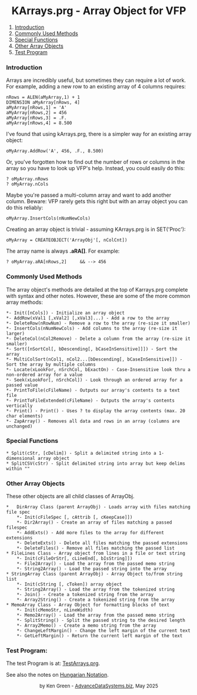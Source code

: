 # <center>KArrays.prg - Array Object for VFP</center>

1. [Introduction](#introduction)
2. [Commonly Used Methods](#commonly-used-methods)
3. [Special Functions](#special-functions)
4. [Other Array Objects](#other-array-objects)
5. [Test Program](#test-program)

### Introduction

Arrays are incredibly useful, but sometimes they can require a lot of work. For example, adding a new row to an existing array of 4 columns requires:
```foxpro
nRows = ALEN(aMyArray,1) + 1
DIMENSION aMyArray[nRows, 4]
aMyArray[nRows,1] = 'A'
aMyArray[nRows,2] = 456
aMyArray[nRows,3] = .F.
aMyArray[nRows,4] = 8.500
```

I've found that using kArrays.prg, there is a simpler way for an existing array object:
```foxpro
oMyArray.AddRow('A', 456, .F., 8.500)
```

Or, you've forgotten how to find out the number of rows or columns in the array so you have to look up VFP's help. Instead, you could easily do this:
```foxpro
? oMyArray.nRows
? oMyArray.nCols
```

Maybe you're passed a multi-column array and want to add another column. Beware: VFP rarely gets this right but with an array object you can do this reliably:
```foxpro
oMyArray.InsertCols(nNumNewCols)
```

Creating an array object is trivial - assuming KArrays.prg is in SET('Proc'):
```foxpro
oMyArray = CREATEOBJECT('ArrayObj'[, nColCnt])
```

The array name is always **.aRA[]**. For example:
```foxpro
? oMyArray.aRA[nRows,2]     && --> 456
```

### Commonly Used Methods
The array object's methods are detailed at the top of Karrays.prg complete with syntax and other notes. However, these are some of the more common array methods:
```foxpro
*- Init([nCols]) - Initialize an array object
*- AddRow(xVal1 [,xVal2] [,xVal3]...) - Add a row to the array
*- DeleteRow(nRowNum) - Remove a row to the array (re-size it smaller)
*- InsertCols(nNumNewCols) - Add columns to the array (re-size it larger)
*- DeleteCol(nCol2Remove) - Delete a column from the array (re-size it smaller)
*- Sort([nSortCol[, bDescending[, bCaseInSensitive]]]) - Sort the array
*- MultiColSort(nCol1, nCol2...[bDescending[, bCaseInSensitive]]) - Sort the array by multiple columns
*- Locate(xLookFor, nSrchCol, bExactOn) - Case-Insensitive look thru a non-ordered array for a value
*- Seek(xLookFor[, nSrchCol]) - Look through an ordered array for a passed value
*- PrintToFile(cFileName) - Outputs our array's contents to a text file
*- PrintToFileExtended(cFileName) - Outputs the array's contents vertically
*- Print() - Print() - Uses ? to display the array contents (max. 20 char elements)
*- ZapArray() - Removes all data and rows in an array (columns are unchanged)
```

### Special Functions
```foxpro
* Split(cStr, [cDelim]) - Split a delimited string into a 1-dimensional array object
* SplitCSV(cStr) - Split delimited string into array but keep delims within ""
```

### Other Array Objects
These other objects are all child classes of ArrayObj.
```foxpro
*   DirArray Class (parent ArrayObj) - Loads array with files matching file spec
    *- Init(cFileSpec [, cAttrib [, cKeepCase]])
    *- Dir2Array() - Create an array of files matching a passed filespec
    *- AddExts() - Add more files to the array for different extensions
    *- DeleteExts() - Delete all files matching the passed extensions
    *- DeleteFiles() - Remove all files matching the passed list
* FileLines Class - Array object from lines in a file or text string
    *- Init(cFileOrStr[, cLineEnd[, bIsString]])
    *- File2Array() - Load the array from the passed memo string
    *- String2Array() - Load the passed string into the array
* StringArray Class (parent ArrayObj) - Array Object to/from string list
    *- Init(cString [, cToken]) array object
    *- String2Array() - Load the array from the tokenized string
    *- Join() - Create a tokenized string from the array
    *- Array2String() - Create a tokenized string from the array
* MemoArray Class - Array Object for formatting blocks of text
    *- Init(cMemoStr, nLineWidth)
    *- Memo2Array() - Load the array from the passed memo string
    *- SplitString() - Split the passed string to the desired length
    *- Array2Memo() - Create a memo string from the array
    *- ChangeLeftMargin() - Change the left margin of the current text
    *- GetLeftMargin() - Return the current left margin of the text
```
### Test Program:
The test Program is at: [TestArrays.prg](file:///ArrayTests/TestArrays.prg).

See also the notes on [Hungarian Notation](file:///HungarianNotation.md).

<font size="2"><center>
by Ken Green - [AdvanceDataSystems.biz](http://AdvanceDataSystems.biz), May 2025
</center></font>